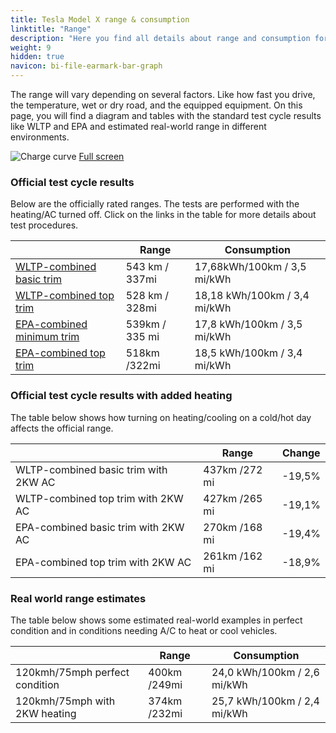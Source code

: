 ```yaml
---
title: Tesla Model X range & consumption
linktitle: "Range"
description: "Here you find all details about range and consumption for Tesla Model X."
weight: 9
hidden: true
navicon: bi-file-earmark-bar-graph
---
```

<!-- markdownlint-disable MD033 -->

The range will vary depending on several factors. Like how fast you drive, the temperature, wet or dry road, and the equipped equipment. On this page, you will find a diagram and tables with the standard test cycle results like WLTP and EPA and estimated real-world range in different environments. 

<img class="img-fluid" alt="Charge curve" src="../range.svg"/>
<a href="../range.svg">Full screen</a>

### Official test cycle results

Below are the officially rated ranges. The tests are performed with the heating/AC turned off. Click on the links in the table for more details about test procedures. 

<table class="table table-striped">
<thead>
<tr><th></th><th>  Range </th><th>Consumption </th></tr>
<tbody>
<tr><td><a href="../../../../../guides/understandingrange/wltp/">WLTP-combined basic trim</a></td><td> 543 km / 337mi </td><td>17,68kWh/100km / 3,5 mi/kWh </td></tr> 
<tr><td><a href="../../../../../guides/understandingrange/wltp/">WLTP-combined top trim</a></td><td> 528 km / 328mi </td><td> 18,18 kWh/100km / 3,4 mi/kWh </td></tr>  
<tr><td><a href="../../../../../guides/understandingrange/epa/">EPA-combined minimum trim</a></td><td>539km / 335 mi</td><td> 17,8 kWh/100km / 3,5 mi/kWh </td></tr> 
<tr><td><a href="../../../../../guides/understandingrange/epa/">EPA-combined top trim </a></td><td>518km /322mi</td><td> 18,5 kWh/100km / 3,4 mi/kWh  </td></tr> 
</tbody></table>

### Official test cycle results with added heating

The table below shows how turning on heating/cooling on a cold/hot day affects the official range. 

<table class="table table-striped">
<thead>
<tr><th></th><th>  Range </th><th>Change </th></tr>
<tbody>
<tr><td> WLTP-combined basic trim with 2KW AC </td><td> 437km /272 mi </td><td> -19,5%</td></tr>
<tr><td>  WLTP-combined top trim with 2KW AC </td><td> 427km /265 mi </td><td>-19,1%</td></tr>
<tr><td>  EPA-combined basic trim with 2KW AC </td><td> 270km /168 mi </td><td> -19,4%</td></tr>
<tr><td>  EPA-combined top trim with 2KW AC </td><td> 261km /162 mi </td><td> -18,9%</td></tr>
</tbody></table>

### Real world range estimates

The table below shows some estimated real-world examples in perfect condition and in conditions needing A/C to heat or cool vehicles. 

<table class="table table-striped">
<thead>
<tr><th></th><th>  Range </th><th>Consumption </th></tr>
<tbody>
<tr><td> 120kmh/75mph perfect condition </td><td> 400km /249mi</td><td> 24,0 kWh/100km / 2,6 mi/kWh </td></tr>
<tr><td> 120kmh/75mph with 2KW heating </td><td> 374km /232mi</td><td> 25,7 kWh/100km / 2,4 mi/kWh </td></tr
</tbody></table>
